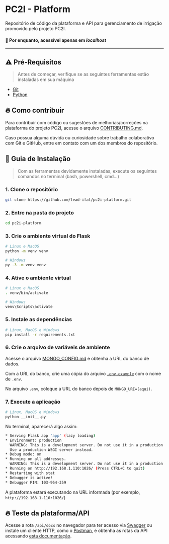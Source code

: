 # PC2I - Platform
Repositório de código da plataforma e API para gerenciamento de irrigação promovido pelo projeto PC2I.

#### :pushpin: Por enquanto, acessível apenas em _localhost_

---

## :warning: Pré-Requisitos
> Antes de começar, verifique se as seguintes ferramentas estão instaladas em sua máquina
- [Git](https://git-scm.com/downloads)
- [Python](https://python.org/downloads)

## :fire: Como contribuir
Para contribuir com código ou sugestões de melhorias/correções na plataforma do projeto PC2I, acesse o arquivo [CONTRIBUTING.md](./docs/CONTRIBUTING.md).

Caso possua alguma dúvida ou curiosidade sobre trabalho colaborativo com Git e GitHub, entre em contato com um dos membros do repositório.

## :compass: Guia de Instalação
> Com as ferramentas devidamente instaladas, execute os seguintes comandos no terminal (bash, powershell, cmd...)

### 1. Clone o repositório
```bash
git clone https://github.com/lead-ifal/pc2i-platform.git
```

### 2. Entre na pasta do projeto
```bash
cd pc2i-platform
```

### 3. Crie o ambiente virtual do Flask
```bash
# Linux e MacOS
python -m venv venv
```

```bash
# Windows
py -3 -m venv venv
```

### 4. Ative o ambiente virtual
```bash
# Linux e MacOS
. venv/bin/activate
```

```bash
# Windows
venv\Scripts\activate
```

### 5. Instale as dependências
```bash
# Linux, MacOS e Windows
pip install -r requirements.txt
```

### 6. Crie o arquivo de variáveis de ambiente
Acesse o arquivo [MONGO_CONFIG.md](./docs/MONGO_CONFIG.md) e obtenha a URL do banco de dados.

Com a URL do banco, crie uma cópia do arquivo [`.env.example`](./.env.example) com o nome de `.env`.

No arquivo `.env`, coloque a URL do banco depois de `MONGO_URI=(aqui)`.

### 7. Execute a aplicação
```bash
# Linux, MacOS e Windows
python __init__.py
```

No terminal, aparecerá algo assim:

```bash
* Serving Flask app 'app' (lazy loading)
* Environment: production
  WARNING: This is a development server. Do not use it in a production deployment.
  Use a production WSGI server instead.
* Debug mode: on
* Running on all addresses.
  WARNING: This is a development server. Do not use it in a production deployment.
* Running on http://192.168.1.110:1026/ (Press CTRL+C to quit)
* Restarting with stat
* Debugger is active!
* Debugger PIN: 103-964-359
```

A plataforma estará executando na URL informada (por exemplo, `http://192.168.1.110:1026/`)

## :fire: Teste da plataforma/API
Acesse a rota `/api/docs` no navegador para ter acesso via [Swagger](https://swagger.io/tools/swagger-ui/) ou instale um cliente HTTP, como o [Postman](https://postman.com/downloads/), e obtenha as rotas da API acessando [esta documentação](https://documenter.getpostman.com/view/21952024/UzQypiBw).
